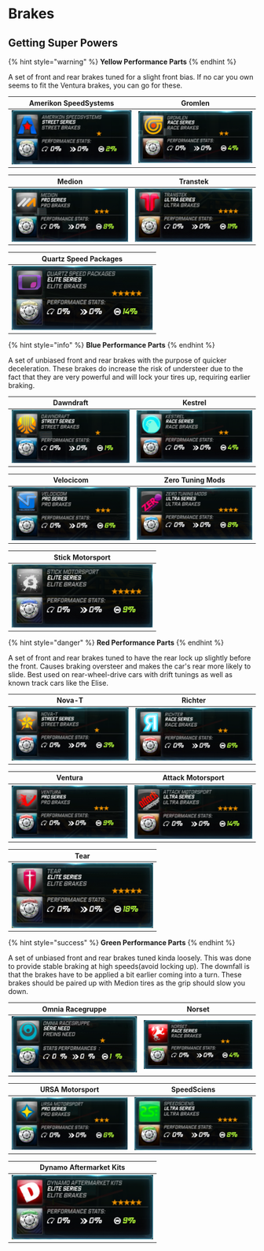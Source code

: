 # Brakes

## Getting Super Powers

{% hint style="warning" %}
**Yellow Performance Parts**
{% endhint %}

A set of front and rear brakes tuned for a slight front bias. If no car you own seems to fit the Ventura brakes, you can go for these.

| Amerikon SpeedSystems | Gromlen |
| :---: | :---: |
| ![](../../.gitbook/assets/Amerikon_Brakes.png) | ![](../../.gitbook/assets/Gromlen_Brakes.png) |

| Medion | Transtek |
| :---: | :---: |
| ![](../../.gitbook/assets/Medion_Brakes.png) | ![](../../.gitbook/assets/Transtek_Brakes.png) |

| Quartz Speed Packages |
| :---: |
| ![](../../.gitbook/assets/EliteBeigeBrakes.png) |

{% hint style="info" %}
**Blue Performance Parts**
{% endhint %}

A set of unbiased front and rear brakes with the purpose of quicker deceleration. These brakes do increase the risk of understeer due to the fact that they are very powerful and will lock your tires up, requiring earlier braking.

| Dawndraft | Kestrel |
| :---: | :---: |
| ![](../../.gitbook/assets/Dawndraft_Brakes.png) | ![](../../.gitbook/assets/Kestrel_Brakes.png) |

| Velocicom | Zero Tuning Mods |
| :---: | :---: |
| ![](../../.gitbook/assets/Velocicom_Brakes.png) | ![](../../.gitbook/assets/Zero_Brakes.png) |

| Stick Motorsport |
| :---: |
| ![](../../.gitbook/assets/EliteBlueBrakes.png) |

{% hint style="danger" %}
**Red Performance Parts**
{% endhint %}

A set of front and rear brakes tuned to have the rear lock up slightly before the front. Causes braking oversteer and makes the car's rear more likely to slide. Best used on rear-wheel-drive cars with drift tunings as well as known track cars like the Elise.

| Nova-T | Richter |
| :---: | :---: |
| ![](../../.gitbook/assets/Nova-T_Brakes.png) | ![](../../.gitbook/assets/Richter_Brakes.png) |

| Ventura | Attack Motorsport |
| :---: | :---: |
| ![](../../.gitbook/assets/Ventura_Brakes.png) | ![](../../.gitbook/assets/Attack_Brakes.png) |

| Tear |
| :---: |
| ![](../../.gitbook/assets/EliteRedBrakes.png) |

{% hint style="success" %}
**Green Performance Parts**
{% endhint %}

A set of unbiased front and rear brakes tuned kinda loosely. This was done to provide stable braking at high speeds\(avoid locking up\). The downfall is that the brakes have to be applied a bit earlier coming into a turn. These brakes should be paired up with Medion tires as the grip should slow you down.

| Omnia Racegruppe | Norset |
| :---: | :---: |
| ![](../../.gitbook/assets/Omnia_Brakes.png) | ![](../../.gitbook/assets/Norset_Brakes.png) |

| URSA Motorsport | SpeedSciens |
| :---: | :---: |
| ![](../../.gitbook/assets/Ursa_Brakes.png) | ![](../../.gitbook/assets/Speedsciens_Brakes.png) |

| Dynamo Aftermarket Kits |
| :---: |
| ![](../../.gitbook/assets/EliteGreenBrakes.png) |


